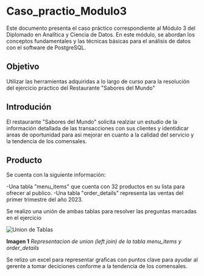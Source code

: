 # Caso_practio_Modulo3
Este documento presenta el caso práctico correspondiente al Módulo 3 del Diplomado en Analítica y Ciencia de Datos. En este módulo, se abordan los conceptos fundamentales y las técnicas básicas para el análisis de datos  con el software de PostgreSQL.

## Objetivo
Utilizar las herramientas adquiridas a lo largo de curso para la resolución del ejercicio practico del Restaurante  "Sabores del Mundo"

## Introdución 
El restaurante "Sabores del Mundo" solicita realziar un estudio de la información detallada de las transacciones con sus clientes y identidicar areas de oportunidad para asi mejorar en cuanto a la calidad del servicio y la tendencia de los comensales.

## Producto

Se cuenta con la siguiente información: 

-Una tabla "menu_items"  que cuenta con 32 productos en su lista para ofrecer al publico.
-Una tabla "order_details" representa las ventas del primer trimestre del año 2023.


Se realizo una unión de ambas tablas para resolver las preguntas marcadas en el ejercicio

![Union de Tablas](https://github.com/user-attachments/assets/eb156e9a-25e2-467a-b94f-c03697fab48a)

**Imagen 1** *Representacion de union  (left join) de la tabla menu_items y order_details*


Se relizo un excel para representar graficas con puntos clave para ayudar al gerente a tomar deciciones conforme a la tendencia de los comensales.

